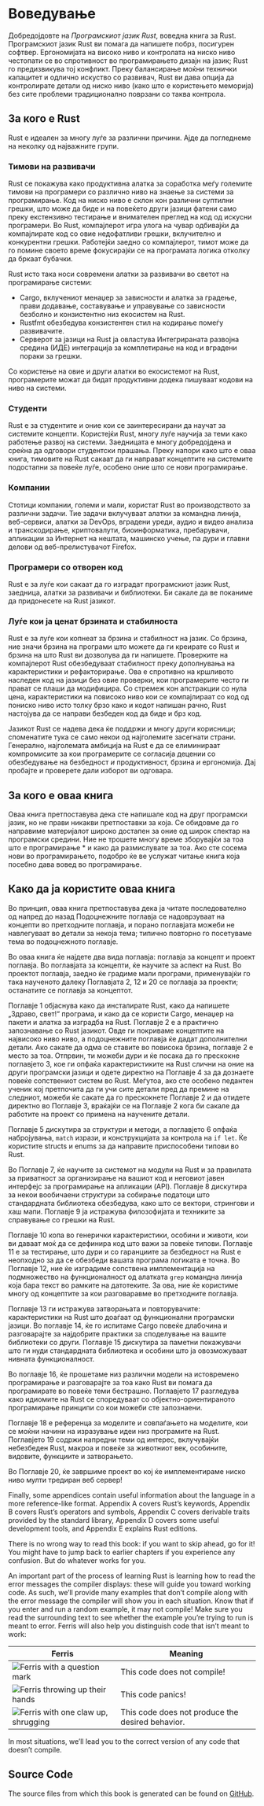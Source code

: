 # Воведување

Добредојдовте на *Програмскиот јазик Rust*, воведна книга за Rust.
Програмскиот јазик Rust ви помага да напишете побрз, посигурен софтвер.
Ергономијата на високо ниво и контролата на ниско ниво честопати се во спротивност во програмирањето
дизајн на јазик; Rust го предизвикува тој конфликт. Преку балансирање моќни
технички капацитет и одлично искуство со развивач, Rust ви дава опција
да контролирате детали од ниско ниво (како што е користењето меморија) без сите проблеми
традиционално поврзани со таква контрола.

## За кого е Rust

Rust е идеален за многу луѓе за различни причини. Ајде да погледнеме на неколку од
најважните групи.

### Тимови на развивачи

Rust се покажува како продуктивна алатка за соработка меѓу големите тимови на
програмери со различно ниво на знаење за системи за програмирање. Код на ниско ниво
е склон кон различни суптилни грешки, што може да биде и на повеќето други јазици
фатени само преку екстензивно тестирање и внимателен преглед на код од искусни
програмери. Во Rust, компајлерот игра улога на чувар одбивајќи да
компајлирате код со овие недофатливи грешки, вклучително и конкурентни грешки. Работејќи
заедно со компајлерот, тимот може да го помине своето време фокусирајќи се на програмата
логика отколку да бркаат бубачки.

Rust исто така носи современи алатки за развивачи во светот на програмирање системи:

* Cargo, вклучениот менаџер за зависности и алатка за градење, прави додавање,
  составување и управување со зависности безболно и конзистентно низ екосистем на
  Rust.
* Rustfmt обезбедува конзистентен стил на кодирање помеѓу развивачите.
* Серверот за јазици на Rust ја овластува Интегрираната развојна средина (ИДЕ)
  интеграција за комплетирање на код и вградени пораки за грешки.

Со користење на овие и други алатки во екосистемот на Rust, програмерите можат да бидат
продуктивни додека пишуваат кодови на ниво на системи.

### Студенти

Rust е за студентите и оние кои се заинтересирани да научат за системите
концепти. Користејќи Rust, многу луѓе научија за теми како работење
развој на системи. Заедницата е многу добредојдена и среќна да одговори
студентски прашања. Преку напори како што е оваа книга, тимовите на Rust сакаат
да ги направат концептите на системите подостапни за повеќе луѓе, особено оние што се нови
програмирање.

### Компании

Стотици компании, големи и мали, користат Rust во производството за различни
задачи. Тие задачи вклучуваат алатки за командна линија, веб-сервиси, алатки за DevOps,
вградени уреди, аудио и видео анализа и транскодирање, криптовалути,
биоинформатика, пребарувачи, апликации за Интернет на нештата, машинско
учење, па дури и главни делови од веб-прелистувачот Firefox.

### Програмери со отворен код

Rust е за луѓе кои сакаат да го изградат програмскиот јазик Rust, заедница,
алатки за развивачи и библиотеки. Би сакале да ве поканиме да придонесете на Rust
јазикот.

### Луѓе кои ја ценат брзината и стабилноста

Rust е за луѓе кои копнеат за брзина и стабилност на јазик. Со брзина, ние
значи брзина на програми што можете да ги креирате со Rust и брзина на
што Rust ви дозволува да ги напишете. Проверките на компајлерот Rust обезбедуваат стабилност
преку дополнувања на карактеристики и рефакторирање. Ова е спротивно на кршливото
наследен код на јазици без овие проверки, кои програмерите често ги прават
се плаши да модифицира. Со стремеж кон апстракции со нула цена, карактеристики на повисоко ниво
кои се компајлираат со код од пониско ниво исто толку брзо како и кодот напишан рачно, Rust
настојува да се направи безбеден код да биде и брз код.

Јазикот Rust се надева дека ќе поддржи и многу други корисници; споменатите
тука се само некои од најголемите засегнати страни. Генерално, најголемата амбиција на Rust
е да се елиминираат компромисите за кои програмерите се согласија
децении со обезбедување на безбедност *и* продуктивност, брзина *и* ергономија. Дај
пробајте и проверете дали изборот ви одговара.

## За кого е оваа книга

Оваа книга претпоставува дека сте напишале код на друг програмски јазик, но
не прави никакви претпоставки за која. Се обидовме да го направиме материјалот
широко достапен за оние од широк спектар на програмски средини. Ние
не трошете многу време зборувајќи за тоа што е програмирање * и како да размислувате
за тоа. Ако сте сосема нови во програмирањето, подобро ќе ве услужат
читање книга која посебно дава вовед во програмирање.

## Како да ја користите оваа книга

Во принцип, оваа книга претпоставува дека ја читате последователно од напред до
назад Подоцнежните поглавја се надоврзуваат на концепти во претходните поглавја, и порано
поглавјата можеби не навлегуваат во детали за некоја тема; типично повторно го посетуваме
тема во подоцнежното поглавје.

Во оваа книга ќе најдете два вида поглавја: поглавја за концепт и проект
поглавја. Во поглавјата за концепти, ќе научите за аспект на Rust. Во проектот
поглавја, заедно ќе градиме мали програми, применувајќи го така наученото
далеку Поглавјата 2, 12 и 20 се поглавја за проекти; останатите се поглавја за концептот.

Поглавје 1 објаснува како да инсталирате Rust, како да напишете „Здраво, свет!“ програма,
и како да се користи Cargo, менаџер на пакети и алатка за изградба на Rust. Поглавје 2 е а
практично запознавање со Rust јазикот. Овде ги покриваме концептите на највисоко ниво
ниво, а подоцнежните поглавја ќе дадат дополнителни детали. Ако сакате да одма се ставите во 
повисока брзина, поглавје 2 е место за тоа. Отпрвин, ти можеби дури и ќе посака да го 
прескокне поглавјето 3, кое ги опфаќа карактеристиките на Rust слични на оние
на други програмски јазици и одете директно на Поглавје 4 за да дознаете повеќе
сопствениот систем во Rust. Меѓутоа, ако сте особено педантен ученик
кој претпочита да ги учи сите детали пред да премине на следниот, можеби ќе сакате
да го прескокнете Поглавје 2 и да отидете директно во Поглавје 3, враќајќи се на Поглавје 2 кога
би сакале да работите на проект со примена на научените детали.

Поглавје 5 дискутира за структури и методи, а поглавјето 6 опфаќа набројувања, `match`
изрази, и конструкцијата за контрола на `if let`. Ќе користите structs и
enums за да направите приспособени типови во Rust.

Во Поглавје 7, ќе научите за системот на модули на Rust и за правилата за приватност
за организирање на вашиот код и неговиот јавен интерфејс за програмирање на апликации
(API). Поглавје 8 дискутира за некои вообичаени структури за собирање податоци што
стандардната библиотека обезбедува, како што се вектори, стрингови и хаш мапи. Поглавје 9
ја истражува филозофијата и техниките за справување со грешки на Rust.

Поглавје 10 копа во генерички карактеристики, особини и животи, кои ви даваат моќ
да се дефинира код што важи за повеќе типови. Поглавје 11 е за тестирање,
што дури и со гаранциите за безбедност на Rust е неопходно за да се обезбеди вашата програма
логиката е точна. Во Поглавје 12, ние ќе изградиме сопствена имплементација на подмножество
на функционалност од алатката `grep` командна линија која бара текст
во рамките на датотеките. За ова, ние ќе користиме многу од концептите за кои разговаравме во
претходните поглавја.

Поглавје 13 ги истражува затворањата и повторувачите: карактеристики на Rust што доаѓаат од
функционални програмски јазици. Во поглавје 14, ќе го испитаме Cargo повеќе
длабочина и разговарајте за најдобрите практики за споделување на вашите библиотеки со други.
Поглавје 15 дискутира за паметни покажувачи што ги нуди стандардната библиотека и
особини што ја овозможуваат нивната функционалност.

Во поглавје 16, ќе прошетаме низ различни модели на истовремено програмирање
и разговарајте за тоа како Rust ви помага да програмирате во повеќе теми бестрашно.
Поглавјето 17 разгледува како идиомите на Rust се споредуваат со објектно-ориентираното програмирање
принципи со кои можеби сте запознаени.

Поглавје 18 е референца за моделите и совпаѓањето на моделите, кои се моќни
начини на изразување идеи низ програмите на Rust. Поглавјето 19 содржи 
напредни теми од интерес, вклучувајќи небезбеден Rust, макроа и
повеќе за животниот век, особините, видовите, функциите и затворањето.

Во Поглавје 20, ќе завршиме проект во кој ќе имплементираме ниско ниво
мулти тредиран веб сервер!

Finally, some appendices contain useful information about the language in a
more reference-like format. Appendix A covers Rust’s keywords, Appendix B
covers Rust’s operators and symbols, Appendix C covers derivable traits
provided by the standard library, Appendix D covers some useful development
tools, and Appendix E explains Rust editions.

There is no wrong way to read this book: if you want to skip ahead, go for it!
You might have to jump back to earlier chapters if you experience any
confusion. But do whatever works for you.

<span id="ferris"></span>

An important part of the process of learning Rust is learning how to read the
error messages the compiler displays: these will guide you toward working code.
As such, we’ll provide many examples that don’t compile along with the error
message the compiler will show you in each situation. Know that if you enter
and run a random example, it may not compile! Make sure you read the
surrounding text to see whether the example you’re trying to run is meant to
error. Ferris will also help you distinguish code that isn’t meant to work:

| Ferris                                                                                                           | Meaning                                          |
|------------------------------------------------------------------------------------------------------------------|--------------------------------------------------|
| <img src="img/ferris/does_not_compile.svg" class="ferris-explain" alt="Ferris with a question mark"/>            | This code does not compile!                      |
| <img src="img/ferris/panics.svg" class="ferris-explain" alt="Ferris throwing up their hands"/>                   | This code panics!                                |
| <img src="img/ferris/not_desired_behavior.svg" class="ferris-explain" alt="Ferris with one claw up, shrugging"/> | This code does not produce the desired behavior. |

In most situations, we’ll lead you to the correct version of any code that
doesn’t compile.

## Source Code

The source files from which this book is generated can be found on
[GitHub][book].

[book]: https://github.com/rust-lang/book/tree/master/src
